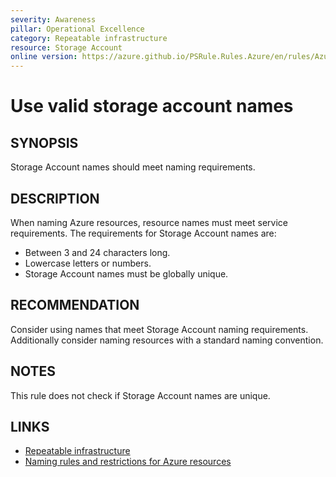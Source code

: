 ```yaml
---
severity: Awareness
pillar: Operational Excellence
category: Repeatable infrastructure
resource: Storage Account
online version: https://azure.github.io/PSRule.Rules.Azure/en/rules/Azure.Storage.Name/
---
```


# Use valid storage account names

## SYNOPSIS

Storage Account names should meet naming requirements.

## DESCRIPTION

When naming Azure resources, resource names must meet service requirements.
The requirements for Storage Account names are:

- Between 3 and 24 characters long.
- Lowercase letters or numbers.
- Storage Account names must be globally unique.

## RECOMMENDATION

Consider using names that meet Storage Account naming requirements.
Additionally consider naming resources with a standard naming convention.

## NOTES

This rule does not check if Storage Account names are unique.

## LINKS

- [Repeatable infrastructure](https://learn.microsoft.com/azure/architecture/framework/devops/automation-infrastructure)
- [Naming rules and restrictions for Azure resources](https://docs.microsoft.com/azure/azure-resource-manager/management/resource-name-rules)
